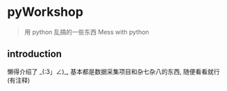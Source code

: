 # pyWorkshop
> 用 python 乱搞的一些东西
> Mess with python

## introduction
懒得介绍了 \_(:3」∠)\_, 基本都是数据采集项目和杂七杂八的东西, 随便看看就行(有注释)
